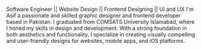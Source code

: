 Software Engineer || Website Design || Frontend Designing || UI and UX
I'm Asif a passionate and skilled graphic designer and frontend developer based in Pakistan. I graduated from COMSATS University Islamabad, where I honed my skills in design and development. With a strong foundation in both aesthetics and functionality, I specialize in creating visually compelling and user-friendly designs for websites, mobile apps, and iOS platforms.
